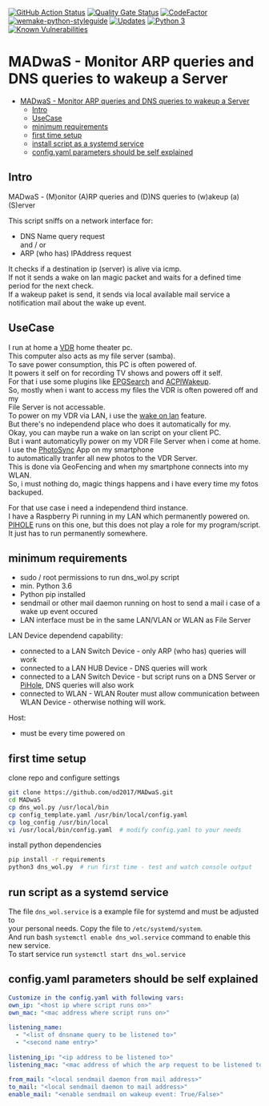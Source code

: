 [![GitHub Action Status](https://github.com/od2017/MADwaS/workflows/MADwaS/badge.svg)](https://github.com/od2017/MADwaS/workflows/MADwaS/badge.svg)
[![Quality Gate Status](https://sonarcloud.io/api/project_badges/measure?project=od2017_MADwaS&metric=alert_status)](https://sonarcloud.io/dashboard?id=od2017_MADwaS)
[![CodeFactor](https://www.codefactor.io/repository/github/oliverdrechsler/madwas/badge)](https://www.codefactor.io/repository/github/oliverdrechsler/madwas)
[![wemake-python-styleguide](https://img.shields.io/badge/style-wemake-000000.svg)](https://github.com/wemake-services/wemake-python-styleguide)
[![Updates](https://pyup.io/repos/github/od2017/MADwaS/shield.svg)](https://pyup.io/repos/github/od2017/MADwaS/)
[![Python 3](https://pyup.io/repos/github/od2017/MADwaS/python-3-shield.svg)](https://pyup.io/repos/github/od2017/MADwaS/)
[![Known Vulnerabilities](https://snyk.io/test/github/od2017/MADwaS/badge.svg)](https://snyk.io/test/github/od2017/MADwaS)


# MADwaS - Monitor ARP queries and DNS queries to wakeup a Server

- [MADwaS - Monitor ARP queries and DNS queries to wakeup a Server](#madwas---monitor-arp-queries-and-dns-queries-to-wakeup-a-server)
  - [Intro](#intro)
  - [UseCase](#usecase)
  - [minimum requirements](#minimum-requirements)
  - [first time setup](#first-time-setup)
  - [install script as a systemd service](#install-script-as-a-systemd-service)
  - [config.yaml parameters should be self explained](#configyaml-parameters-should-be-self-explained)


## Intro

MADwaS - (M)onitor (A)RP queries and (D)NS queries to (w)akeup (a) (S)erver

This script sniffs on a network interface for:  

- DNS Name query request  
and / or
- ARP (who has) IPAddress request  

It checks if a destination ip (server) is alive via icmp.  
If not it sends a wake on lan magic packet and waits for a defined time period for the next check.  
If a wakeup paket is send, it sends via local available mail service a notification mail about the wake up event.  

## UseCase

I run at home a [VDR](http://tvdr.de/) home theater pc.  
This computer also acts as my file server (samba).  
To save power consumption, this PC is often powered of.  
It powers it self on for recording TV shows and powers off it self.  
For that i use some plugins like [EPGSearch](http://www.vdr-wiki.de/wiki/index.php/Epgsearch-plugin) and [ACPIWakeup](http://www.vdr-wiki.de/wiki/index.php/ACPI_Wakeup).  
So, mostly when i want to access my files the VDR is often powered off and my  
File Server is not accessable.  
To power on my VDR via LAN, i use the [wake on lan](http://www.vdr-wiki.de/wiki/index.php/WAKE_ON_LAN) feature.  
But there's no independend place who does it automatically for my.  
Okay, you can maybe run a wake on lan script on your client PC.  
But i want automaticylly power on my VDR File Server when i come at home.  
I use the [PhotoSync](https://www.photosync-app.com/de/index.html) App on my smartphone  
to automatically tranfer all new photos to the VDR Server.  
This is done via GeoFencing and when my smartphone connects into my WLAN.  
So, i must nothing do, magic things happens and i have every time my fotos backuped.  

For that use case i need a independend third instance.  
I have a Raspberry Pi running in my LAN which permanently powered on.  
[PIHOLE](https://pi-hole.net/) runs on this one, but this does not play a role for my program/script.  
It just has to run permanently somewhere.  

## minimum requirements

- sudo / root permissions to run dns_wol.py script
- min. Python 3.6 
- Python pip installed
- sendmail or other mail daemon running on host to send a mail i case of a wake up event occured  
- LAN interface must be in the same LAN/VLAN or WLAN as File Server

LAN Device dependend capability:

- connected to a LAN Switch Device - only ARP (who has) queries will work
- connected to a LAN HUB Device - DNS queries will work
- connected to a LAN Switch Device - but script runs on a DNS Server or [PiHole](https://pi-hole.net/), DNS queries will also work
- connected to WLAN - WLAN Router must allow communication between WLAN Device - otherwise nothing will work.

Host:

- must be every time powered on


## first time setup

clone repo and configure settings
```bash
git clone https://github.com/od2017/MADwaS.git
cd MADwaS
cp dns_wol.py /usr/local/bin
cp config_template.yaml /usr/bin/local/config.yaml
cp log_config /usr/bin/local
vi /usr/local/bin/config.yaml  # modify config.yaml to your needs
```

install python dependencies
```bash
pip install -r requirements
python3 dns_wol.py  # run first time - test and watch console output
``` 

## run script as a systemd service

The file `dns_wol.service` is a example file for systemd and must be adjusted to  
your personal needs. Copy the file to `/etc/systemd/system`.  
And run bash `systemctl enable dns_wol.service` command to enable this new service.  
To start service run `systemctl start dns_wol.service`  

## config.yaml parameters should be self explained

```config.yaml
Customize in the config.yaml with following vars:  
own_ip: "<host ip where script runs on>"  
own_mac: "<mac address where script runs on>"  
  
listening_name:  
  - "<list of dnsname query to be listened to>"  
  - "<second name entry>"  
  
listening_ip: "<ip address to be listened to>"  
listening_mac: "<mac address of which the arp request to be listened to>"  
  
from_mail: "<local sendmail daemon from mail address>"  
to_mail: "<local sendmail daemon to mail address>"  
enable_mail: "<enable sendmail on wakeup event: True/False>"
```
